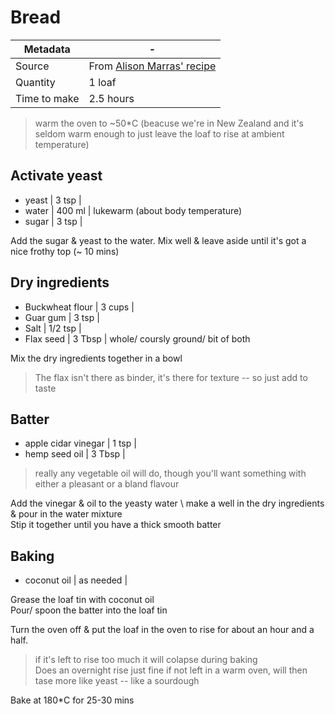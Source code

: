# Bread

Metadata| -
---|---
Source | From [Alison Marras' recipe](https://foodbymars.com/the-best-gluten-free-buckwheat-flour-bread-egg-free/)
Quantity | 1 loaf
Time to make | 2.5 hours

> warm the oven to ~50*C (beacuse we're in New Zealand and it's seldom warm enough to just leave the loaf to rise at ambient temperature)

## Activate yeast
- yeast | 3 tsp |
- water | 400 ml | lukewarm (about body temperature)
- sugar | 3 tsp |

Add the sugar & yeast to the water. Mix well & leave aside until it's got a nice frothy top (~ 10 mins)

## Dry ingredients
- Buckwheat flour | 3 cups |
- Guar gum | 3 tsp |
- Salt | 1/2 tsp |
- Flax seed | 3 Tbsp | whole/ coursly ground/ bit of both

Mix the dry ingredients together in a bowl

> The flax isn't there as binder, it's there for texture -- so just add to taste

## Batter
- apple cidar vinegar | 1 tsp |
- hemp seed oil | 3 Tbsp |

> really any vegetable oil will do, though you'll want something with either a pleasant or a bland flavour

Add the vinegar & oil to the yeasty water \ 
make a well in the dry ingredients & pour in the water mixture \
Stip it together until you have a thick smooth batter

## Baking
- coconut oil | as needed |

Grease the loaf tin with coconut oil \
Pour/ spoon the batter into the loaf tin

Turn the oven off & put the loaf in the oven to rise for about an hour and a half. 

> if it's left to rise too much it will colapse during baking \
> Does an overnight rise just fine if not left in a warm oven, will then tase more like yeast -- like a sourdough

Bake at 180*C for 25-30 mins
